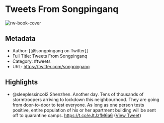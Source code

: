 # Tweets From Songpinganq

![rw-book-cover](https://pbs.twimg.com/profile_images/1586271201604866048/_YTGws5r.jpg)

## Metadata
- Author: [[@songpinganq on Twitter]]
- Full Title: Tweets From Songpinganq
- Category: #tweets
- URL: https://twitter.com/songpinganq

## Highlights
- @sleeplessincol2 Shenzhen. Another day.
  Tens of thousands of stormtroopers arriving to lockdown this neighbourhood.
  They are going from door-to-door to test everyone.
  As long as one person tests positive, entire population of his or her apartment building will be sent off to quarantine camps. https://t.co/eJtJzfM6a6 ([View Tweet](https://twitter.com/songpinganq/status/1580434727978164225))
